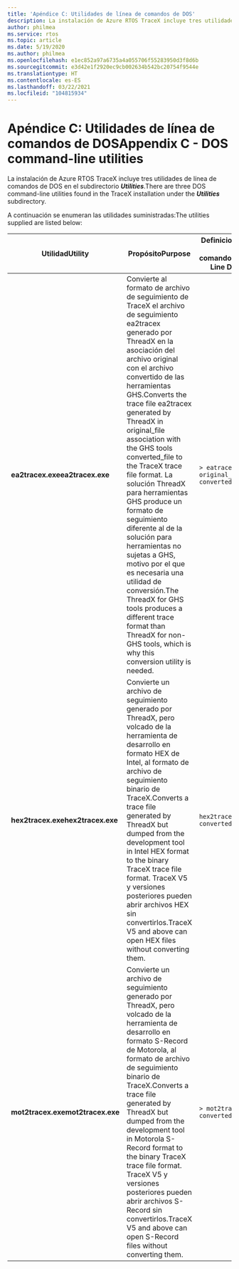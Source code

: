 ```yaml
---
title: 'Apéndice C: Utilidades de línea de comandos de DOS'
description: La instalación de Azure RTOS TraceX incluye tres utilidades de línea de comandos de DOS en el subdirectorio Utilities.
author: philmea
ms.service: rtos
ms.topic: article
ms.date: 5/19/2020
ms.author: philmea
ms.openlocfilehash: e1ec852a97a6735a4a055706f55283950d3f8d6b
ms.sourcegitcommit: e3d42e1f2920ec9cb002634b542bc20754f9544e
ms.translationtype: HT
ms.contentlocale: es-ES
ms.lasthandoff: 03/22/2021
ms.locfileid: "104815934"
---
```

# <a name="appendix-c---dos-command-line-utilities"></a><span data-ttu-id="1ed73-103">Apéndice C: Utilidades de línea de comandos de DOS</span><span class="sxs-lookup"><span data-stu-id="1ed73-103">Appendix C - DOS command-line utilities</span></span>

<span data-ttu-id="1ed73-104">La instalación de Azure RTOS TraceX incluye tres utilidades de línea de comandos de DOS en el subdirectorio ***Utilities***.</span><span class="sxs-lookup"><span data-stu-id="1ed73-104">There are three DOS command-line utilities found in the TraceX installation under the ***Utilities*** subdirectory.</span></span>

<span data-ttu-id="1ed73-105">A continuación se enumeran las utilidades suministradas:</span><span class="sxs-lookup"><span data-stu-id="1ed73-105">The utilities supplied are listed below:</span></span>

| <span data-ttu-id="1ed73-106">**Utilidad**</span><span class="sxs-lookup"><span data-stu-id="1ed73-106">**Utility**</span></span>                              | <span data-ttu-id="1ed73-107">**Propósito**</span><span class="sxs-lookup"><span data-stu-id="1ed73-107">**Purpose**</span></span>                               | <span data-ttu-id="1ed73-108">**Definiciones de línea de comandos**</span><span class="sxs-lookup"><span data-stu-id="1ed73-108">**Command-Line Definitions**</span></span> |
| -------------------------------- | ----------------------------------------- | ---------------------------- |
| <span data-ttu-id="1ed73-109">**ea2tracex.exe**</span><span class="sxs-lookup"><span data-stu-id="1ed73-109">**ea2tracex.exe**</span></span>                | <span data-ttu-id="1ed73-110">Convierte al formato de archivo de seguimiento de TraceX el archivo de seguimiento ea2tracex generado por ThreadX en la asociación del archivo original con el archivo convertido de las herramientas GHS.</span><span class="sxs-lookup"><span data-stu-id="1ed73-110">Converts the trace file ea2tracex generated by ThreadX in original_file association with the GHS tools converted_file to the TraceX trace file format.</span></span> <span data-ttu-id="1ed73-111">La solución ThreadX para herramientas GHS produce un formato de seguimiento diferente al de la solución para herramientas no sujetas a GHS, motivo por el que es necesaria una utilidad de conversión.</span><span class="sxs-lookup"><span data-stu-id="1ed73-111">The ThreadX for GHS tools produces a different trace format than ThreadX for non-GHS tools, which is why this conversion utility is needed.</span></span> | ``` > eatracex original_file converted_file <cr> ``` | 
<span data-ttu-id="1ed73-112">**hex2tracex.exe**</span><span class="sxs-lookup"><span data-stu-id="1ed73-112">**hex2tracex.exe**</span></span> | <span data-ttu-id="1ed73-113">Convierte un archivo de seguimiento generado por ThreadX, pero volcado de la herramienta de desarrollo en formato HEX de Intel, al formato de archivo de seguimiento binario de TraceX.</span><span class="sxs-lookup"><span data-stu-id="1ed73-113">Converts a trace file generated by ThreadX but dumped from the development tool in Intel HEX format to the binary TraceX trace file format.</span></span> <span data-ttu-id="1ed73-114">TraceX V5 y versiones posteriores pueden abrir archivos HEX sin convertirlos.</span><span class="sxs-lookup"><span data-stu-id="1ed73-114">TraceX V5 and above can open HEX files without converting them.</span></span> | ``` hex2tracex hex_file converted_file <cr> ``` | 
<span data-ttu-id="1ed73-115">**mot2tracex.exe**</span><span class="sxs-lookup"><span data-stu-id="1ed73-115">**mot2tracex.exe**</span></span> | <span data-ttu-id="1ed73-116">Convierte un archivo de seguimiento generado por ThreadX, pero volcado de la herramienta de desarrollo en formato S-Record de Motorola, al formato de archivo de seguimiento binario de TraceX.</span><span class="sxs-lookup"><span data-stu-id="1ed73-116">Converts a trace file generated by ThreadX but dumped from the development tool in  Motorola S-Record format to the binary TraceX trace file format.</span></span> <span data-ttu-id="1ed73-117">TraceX V5 y versiones posteriores pueden abrir archivos S-Record sin convertirlos.</span><span class="sxs-lookup"><span data-stu-id="1ed73-117">TraceX V5 and above can open S-Record files without converting them.</span></span> | ``` > mot2tracex mot_file converted_file <cr> ```|